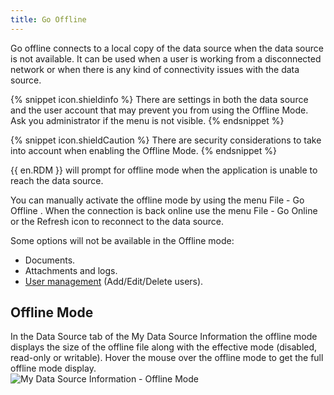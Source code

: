```yaml
---
title: Go Offline
---
```

Go offline connects to a local copy of the data source when the data source is not available. It can be used when a user is working from a disconnected network or when there is any kind of connectivity issues with the data source. 

{% snippet icon.shieldinfo %} 
There are settings in both the data source and the user account that may prevent you from using the Offline Mode. Ask you administrator if the menu is not visible. 
{% endsnippet %}
 
{% snippet icon.shieldCaution %} 
There are security considerations to take into account when enabling the Offline Mode. 
{% endsnippet %}
 
{{ en.RDM }} will prompt for offline mode when the application is unable to reach the data source.  

You can manually activate the offline mode by using the menu File - Go Offline . When the connection is back online use the menu File - Go Online or the Refresh icon to reconnect to the data source.  

Some options will not be available in the Offline mode:  

* Documents. 
* Attachments and logs. 
* [User management](/rdm/mac/commands/administration/user-management/) (Add/Edit/Delete users). 

## Offline Mode 

In the Data Source tab of the My Data Source Information the offline mode displays the size of the offline file along with the effective mode (disabled, read-only or writable). Hover the mouse over the offline mode to get the full offline mode display.  
![My Data Source Information - Offline Mode](https://webdevolutions.azureedge.net/docs/en/rdm/mac/clip10303.png) 
